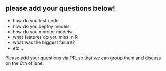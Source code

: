 ## please add your questions below!

- how do you test code
- how do you deploy models
- how do you monitor models
- what features do you miss in R
- what was the biggest failure?
- etc...


Please add your questions via PR, so that we can group them and discuss on the 6th of june.